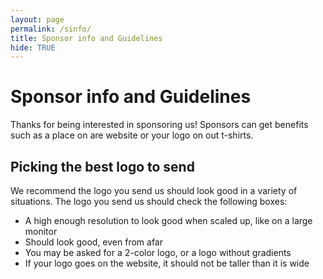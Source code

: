 ```yaml
---
layout: page
permalink: /sinfo/
title: Sponsor info and Guidelines
hide: TRUE
---
```

# Sponsor info and Guidelines
Thanks for being interested in sponsoring us! Sponsors can get benefits such as a place on are website or your logo on out t-shirts.

## Picking the best logo to send
We recommend the logo you send us should look good in a variety of situations. The logo you send us should check the following boxes:
<ul>
  <li>A high enough resolution to look good when scaled up, like on a large monitor</li>
  <li>Should look good, even from afar</li>
  <li>You may be asked for a 2-color logo, or a logo without gradients</li>
  <li>If your logo goes on the website, it should not be taller than it is wide</li>
</ul>
